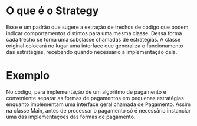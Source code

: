 # O que é o Strategy
Esse é um padrão que sugere a extração de trechos de código que podem indicar comportamentos distintos para uma mesma classe. Dessa forma cada trecho se torna uma subclasse chamadas de estratégias. 
A classe original colocará no lugar uma interface que generaliza o funcionamento das estratégias, recebendo quando necessário a implementação dela.
# Exemplo
No código, para implementação de um algoritmo de pagamento é conveniente separar as formas de pagamentos em pequenas estratégias enquanto implementam uma interface geral chamada de Pagamento.
Assim na classe Main, antes de processar o pagamento só é necessário instanciar uma das implementações das formas de pagamento.